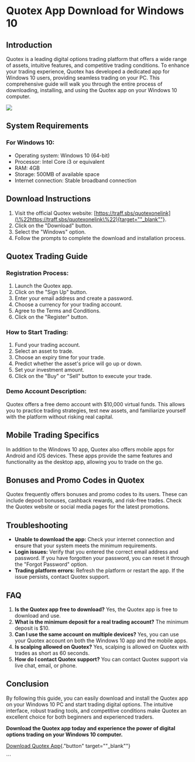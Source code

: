 # Quotex App Download for Windows 10

## Introduction

Quotex is a leading digital options trading platform that offers a wide
range of assets, intuitive features, and competitive trading conditions.
To enhance your trading experience, Quotex has developed a dedicated app
for Windows 10 users, providing seamless trading on your PC. This
comprehensive guide will walk you through the entire process of
downloading, installing, and using the Quotex app on your Windows 10
computer.

[![](https://static.quotex.io/files/1_en/300_250.jpg)](https://traff.sbs/brokerqxsignupf)

## System Requirements

### For Windows 10:

-   Operating system: Windows 10 (64-bit)
-   Processor: Intel Core i3 or equivalent
-   RAM: 4GB
-   Storage: 500MB of available space
-   Internet connection: Stable broadband connection

## Download Instructions

1.  Visit the official Quotex website:
    [https://traff.sbs/quotexonelink](\%22https://traff.sbs/quotexonelink\%22){target=""_blank""}.
2.  Click on the "Download" button.
3.  Select the "Windows" option.
4.  Follow the prompts to complete the download and installation
    process.

## Quotex Trading Guide

### Registration Process:

1.  Launch the Quotex app.
2.  Click on the "Sign Up" button.
3.  Enter your email address and create a password.
4.  Choose a currency for your trading account.
5.  Agree to the Terms and Conditions.
6.  Click on the "Register" button.

### How to Start Trading:

1.  Fund your trading account.
2.  Select an asset to trade.
3.  Choose an expiry time for your trade.
4.  Predict whether the asset\'s price will go up or down.
5.  Set your investment amount.
6.  Click on the "Buy" or "Sell" button to execute your
    trade.

### Demo Account Description:

Quotex offers a free demo account with \$10,000 virtual funds. This
allows you to practice trading strategies, test new assets, and
familiarize yourself with the platform without risking real capital.

## Mobile Trading Specifics

In addition to the Windows 10 app, Quotex also offers mobile apps for
Android and iOS devices. These apps provide the same features and
functionality as the desktop app, allowing you to trade on the go.

## Bonuses and Promo Codes in Quotex

Quotex frequently offers bonuses and promo codes to its users. These can
include deposit bonuses, cashback rewards, and risk-free trades. Check
the Quotex website or social media pages for the latest promotions.

## Troubleshooting

-   **Unable to download the app:** Check your internet connection and
    ensure that your system meets the minimum requirements.
-   **Login issues:** Verify that you entered the correct email address
    and password. If you have forgotten your password, you can reset it
    through the "Forgot Password" option.
-   **Trading platform errors:** Refresh the platform or restart the
    app. If the issue persists, contact Quotex support.

## FAQ

1.  **Is the Quotex app free to download?** Yes, the Quotex app is free
    to download and use.
2.  **What is the minimum deposit for a real trading account?** The
    minimum deposit is \$10.
3.  **Can I use the same account on multiple devices?** Yes, you can use
    your Quotex account on both the Windows 10 app and the mobile apps.
4.  **Is scalping allowed on Quotex?** Yes, scalping is allowed on
    Quotex with trades as short as 60 seconds.
5.  **How do I contact Quotex support?** You can contact Quotex support
    via live chat, email, or phone.

## Conclusion

By following this guide, you can easily download and install the Quotex
app on your Windows 10 PC and start trading digital options. The
intuitive interface, robust trading tools, and competitive conditions
make Quotex an excellent choice for both beginners and experienced
traders.

**Download the Quotex app today and experience the power of digital
options trading on your Windows 10 computer.**

[Download Quotex
App](\%22https://traff.sbs/quotexonelink\%22){."button"
target=""_blank""}

\`\`\`

